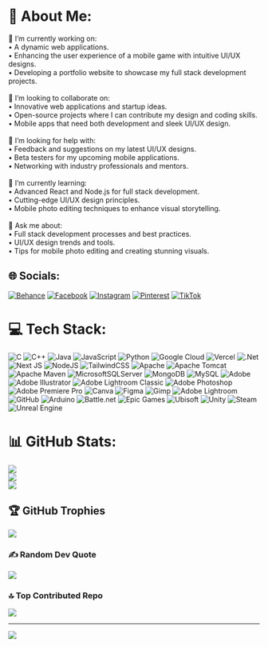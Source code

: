 # 💫 About Me:
🔭 I’m currently working on:<br>• A dynamic web applications.<br>• Enhancing the user experience of a mobile game with intuitive UI/UX designs.<br>• Developing a portfolio website to showcase my full stack development projects.<br><br>👯 I’m looking to collaborate on:<br>• Innovative web applications and startup ideas.<br>• Open-source projects where I can contribute my design and coding skills.<br>• Mobile apps that need both development and sleek UI/UX design.<br><br>🤝 I’m looking for help with:<br>• Feedback and suggestions on my latest UI/UX designs.<br>• Beta testers for my upcoming mobile applications.<br>• Networking with industry professionals and mentors.<br><br>🌱 I’m currently learning:<br>• Advanced React and Node.js for full stack development.<br>• Cutting-edge UI/UX design principles.<br>• Mobile photo editing techniques to enhance visual storytelling.<br><br>💬 Ask me about:<br>• Full stack development processes and best practices.<br>• UI/UX design trends and tools.<br>• Tips for mobile photo editing and creating stunning visuals.


## 🌐 Socials:
[![Behance](https://img.shields.io/badge/Behance-1769ff?logo=behance&logoColor=white)](https://behance.net/harinduweligep) [![Facebook](https://img.shields.io/badge/Facebook-%231877F2.svg?logo=Facebook&logoColor=white)](https://facebook.com/Harindu.Weligepola) [![Instagram](https://img.shields.io/badge/Instagram-%23E4405F.svg?logo=Instagram&logoColor=white)](https://instagram.com/__harinduu___) [![Pinterest](https://img.shields.io/badge/Pinterest-%23E60023.svg?logo=Pinterest&logoColor=white)](https://pinterest.com/harinduweligepola) [![TikTok](https://img.shields.io/badge/TikTok-%23000000.svg?logo=TikTok&logoColor=white)](https://tiktok.com/@harindu_v) 

# 💻 Tech Stack:
![C](https://img.shields.io/badge/c-%2300599C.svg?style=flat&logo=c&logoColor=white) ![C++](https://img.shields.io/badge/c++-%2300599C.svg?style=flat&logo=c%2B%2B&logoColor=white) ![Java](https://img.shields.io/badge/java-%23ED8B00.svg?style=flat&logo=openjdk&logoColor=white) ![JavaScript](https://img.shields.io/badge/javascript-%23323330.svg?style=flat&logo=javascript&logoColor=%23F7DF1E) ![Python](https://img.shields.io/badge/python-3670A0?style=flat&logo=python&logoColor=ffdd54) ![Google Cloud](https://img.shields.io/badge/GoogleCloud-%234285F4.svg?style=flat&logo=google-cloud&logoColor=white) ![Vercel](https://img.shields.io/badge/vercel-%23000000.svg?style=flat&logo=vercel&logoColor=white) ![.Net](https://img.shields.io/badge/.NET-5C2D91?style=flat&logo=.net&logoColor=white) ![Next JS](https://img.shields.io/badge/Next-black?style=flat&logo=next.js&logoColor=white) ![NodeJS](https://img.shields.io/badge/node.js-6DA55F?style=flat&logo=node.js&logoColor=white) ![TailwindCSS](https://img.shields.io/badge/tailwindcss-%2338B2AC.svg?style=flat&logo=tailwind-css&logoColor=white) ![Apache](https://img.shields.io/badge/apache-%23D42029.svg?style=flat&logo=apache&logoColor=white) ![Apache Tomcat](https://img.shields.io/badge/apache%20tomcat-%23F8DC75.svg?style=flat&logo=apache-tomcat&logoColor=black) ![Apache Maven](https://img.shields.io/badge/Apache%20Maven-C71A36?style=flat&logo=Apache%20Maven&logoColor=white) ![MicrosoftSQLServer](https://img.shields.io/badge/Microsoft%20SQL%20Server-CC2927?style=flat&logo=microsoft%20sql%20server&logoColor=white) ![MongoDB](https://img.shields.io/badge/MongoDB-%234ea94b.svg?style=flat&logo=mongodb&logoColor=white) ![MySQL](https://img.shields.io/badge/mysql-4479A1.svg?style=flat&logo=mysql&logoColor=white) ![Adobe](https://img.shields.io/badge/adobe-%23FF0000.svg?style=flat&logo=adobe&logoColor=white) ![Adobe Illustrator](https://img.shields.io/badge/adobe%20illustrator-%23FF9A00.svg?style=flat&logo=adobe%20illustrator&logoColor=white) ![Adobe Lightroom Classic](https://img.shields.io/badge/Adobe%20Lightroom%20Classic-31A8FF.svg?style=flat&logo=Adobe%20Lightroom%20Classic&logoColor=white) ![Adobe Photoshop](https://img.shields.io/badge/adobe%20photoshop-%2331A8FF.svg?style=flat&logo=adobe%20photoshop&logoColor=white) ![Adobe Premiere Pro](https://img.shields.io/badge/Adobe%20Premiere%20Pro-9999FF.svg?style=flat&logo=Adobe%20Premiere%20Pro&logoColor=white) ![Canva](https://img.shields.io/badge/Canva-%2300C4CC.svg?style=flat&logo=Canva&logoColor=white) ![Figma](https://img.shields.io/badge/figma-%23F24E1E.svg?style=flat&logo=figma&logoColor=white) ![Gimp](https://img.shields.io/badge/Gimp-657D8B?style=flat&logo=gimp&logoColor=FFFFFF) ![Adobe Lightroom](https://img.shields.io/badge/Adobe%20Lightroom-31A8FF.svg?style=flat&logo=Adobe%20Lightroom&logoColor=white) ![GitHub](https://img.shields.io/badge/github-%23121011.svg?style=flat&logo=github&logoColor=white) ![Arduino](https://img.shields.io/badge/-Arduino-00979D?style=flat&logo=Arduino&logoColor=white) ![Battle.net](https://img.shields.io/badge/battle.net-%2300AEFF.svg?style=flat&logo=battle.net&logoColor=white) ![Epic Games](https://img.shields.io/badge/epicgames-%23313131.svg?style=flat&logo=epicgames&logoColor=white) ![Ubisoft](https://img.shields.io/badge/Ubisoft-%23F5F5F5.svg?style=flat&logo=Ubisoft&logoColor=black) ![Unity](https://img.shields.io/badge/unity-%23000000.svg?style=flat&logo=unity&logoColor=white) ![Steam](https://img.shields.io/badge/steam-%23000000.svg?style=flat&logo=steam&logoColor=white) ![Unreal Engine](https://img.shields.io/badge/unrealengine-%23313131.svg?style=flat&logo=unrealengine&logoColor=white)
# 📊 GitHub Stats:
![](https://github-readme-stats.vercel.app/api?username=HarinduWeligepola&theme=dark&hide_border=false&include_all_commits=false&count_private=false)<br/>
![](https://nirzak-streak-stats.vercel.app/?user=HarinduWeligepola&theme=dark&hide_border=false)<br/>
![](https://github-readme-stats.vercel.app/api/top-langs/?username=HarinduWeligepola&theme=dark&hide_border=false&include_all_commits=false&count_private=false&layout=compact)

## 🏆 GitHub Trophies
![](https://github-profile-trophy.vercel.app/?username=HarinduWeligepola&theme=radical&no-frame=false&no-bg=true&margin-w=4)

### ✍️ Random Dev Quote
![](https://quotes-github-readme.vercel.app/api?type=horizontal&theme=dark)

### 🔝 Top Contributed Repo
![](https://github-contributor-stats.vercel.app/api?username=HarinduWeligepola&limit=5&theme=dark&combine_all_yearly_contributions=true)

---
[![](https://visitcount.itsvg.in/api?id=HarinduWeligepola&icon=8&color=0)](https://visitcount.itsvg.in)

<!-- Proudly created with GPRM ( https://gprm.itsvg.in ) -->
